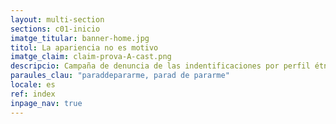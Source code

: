 ```yaml
---
layout: multi-section
sections: c01-inicio
imatge_titular: banner-home.jpg
titol: La apariencia no es motivo
imatge_claim: claim-prova-A-cast.png
descripcio: Campaña de denuncia de las indentificaciones por perfil étnico
paraules_clau: "paraddepararme, parad de pararme"
locale: es
ref: index
inpage_nav: true
---
```

